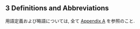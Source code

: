 <div class="breaker"></div>
<a name="sec3"></a>

## 3 Definitions and Abbreviations

用語定義および略語については, 全て [Appendix A](#def-and-acr) を参照のこと.

<!-- See [Appendix A](#def-and-acr) for a complete set of definitions and abbreviations. -->
